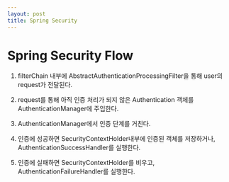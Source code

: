 ```yaml
---
layout: post
title: Spring Security
---
```


# Spring Security Flow

1. filterChain 내부에 AbstractAuthenticationProcessingFilter을 통해 user의 request가 전달된다.

2. request를 통해 아직 인증 처리가 되지 않은 Authentication 객체를 AuthenticationManager에 주입한다.

3. AuthenticationManager에서 인증 단계를 거친다.

4. 인증에 성공하면 SecurityContextHolder내부에 인증된 객체를 저장하거나, AuthenticationSuccessHandler를 실행한다.

5. 인증에 실패하면 SecurityContextHolder를 비우고, AuthenticationFailureHandler를 실행한다.

 